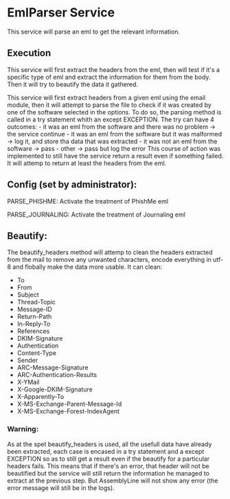 # EmlParser Service

This service will parse an eml to get the relevant information.

## Execution

This service will first extract the headers from the eml, then will test if it's a specific type of eml
and extract the information for them from the body. Then it will try to beautify the data it gathered.

This service will first extract headers from a given eml using the email module, then it will attempt
to parse the file to check if it was created by one of the software selected in the options. 
To do so, the parsing method is called in a try statement whith an except EXCEPTION. The try can have
4 outcomes:
	- it was an eml from the software and there was no problem -> the service continue
	- it was an eml from the software but it was malformed -> log it, and store tha data that was extracted
	- it was not an eml from the software -> pass
	- other -> pass but log the error
This course of action was implemented to still have the service return a result even if something failed.
It will attemp to return at least the headers from the eml.


## Config (set by administrator):

PARSE_PHISHME: Activate the treatment of PhishMe eml

PARSE_JOURNALING:	Activate the treatment of Journaling eml


## Beautify:

The beautify_headers method will attemp to clean the headers extracted from the mail to remove any unwanted
characters, encode everything in utf-8 and flobally make the data more usable.
It can clean:
- To
- From 
- Subject
- Thread-Topic
- Message-ID
- Return-Path
- In-Reply-To
- References
- DKIM-Signature
- Authentication
- Content-Type
- Sender
- ARC-Message-Signature
- ARC-Authentication-Results
- X-YMail
- X-Google-DKIM-Signature
- X-Apparently-To
- X-MS-Exchange-Parent-Message-Id
- X-MS-Exchange-Forest-IndexAgent

### Warning:

As at the spet beautify_headers is used, all the usefull data have already been extracted, each case is encased 
in a try statement and a except EXCEPTION so as to still get a result even if the beautify for a particular headers 
fails. This means that if there's an error, that header will not be beautified but the service will still return 
the information he managed to extract at the previous step. But AssemblyLine will not show any error (the error 
message will still be in the logs).
